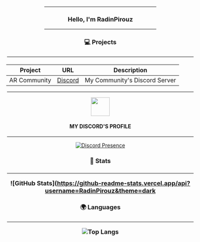 
<div align="center">

<hr width = "300vw">

<h3 align="center">Hello, I'm RadinPirouz</h3>
  
<hr width = "300vw">

<h3>💻 Projects<h3>

<hr width = "500vw">
  
 
<h4>

| Project        | URL           | Description |
| ------------- |:-------------:|:--------------:|
|AR Community|[Discord](https://discord.gg/JvDehCMBje)|My Community's Discord Server|
<hr width = "500vw">

  
<img src = "discord.app.ico" width = "50"> <h4>MY DISCORD'S PROFILE</h4>
<hr width = "500vw">
  
[![Discord Presence](https://lanyard-profile-readme.vercel.app/api/587998193963237387)](https://discord.com/users/587998193963237387)

  
<h3>📕 Stats<h3>

<hr width = "500vw">

![GitHub Stats](https://github-readme-stats.vercel.app/api?username=RadinPirouz&theme=dark
  
<h3>🌍 Languages<h3>

<hr width = "500vw">

![Top Langs](https://github-readme-stats.vercel.app/api/top-langs/?username=RadinPirouz&layout=compact)
  
